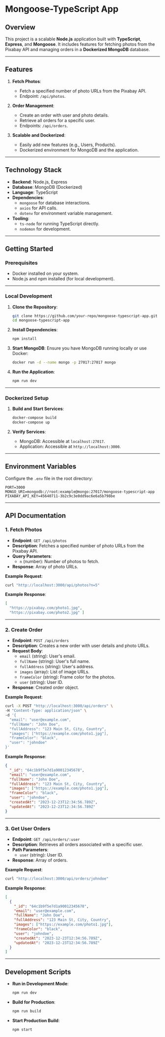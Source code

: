 # **Mongoose-TypeScript App**

## Overview
This project is a scalable **Node.js** application built with **TypeScript**, **Express**, and **Mongoose**. It includes features for fetching photos from the Pixabay API and managing orders in a **Dockerized MongoDB** database.

 ---

## Features

1. **Fetch Photos**:
    - Fetch a specified number of photo URLs from the Pixabay API.
    - Endpoint: `/api/photos`.

2. **Order Management**:
    - Create an order with user and photo details.
    - Retrieve all orders for a specific user.
    - Endpoints: `/api/orders`.

3. **Scalable and Dockerized**:
    - Easily add new features (e.g., Users, Products).
    - Dockerized environment for MongoDB and the application.

 ---

## Technology Stack

- **Backend**: Node.js, Express
- **Database**: MongoDB (Dockerized)
- **Language**: TypeScript
- **Dependencies**:
    - `mongoose` for database interactions.
    - `axios` for API calls.
    - `dotenv` for environment variable management.
- **Tooling**:
    - `ts-node` for running TypeScript directly.
    - `nodemon` for development.

 ---

## Getting Started

### Prerequisites

- Docker installed on your system.
- Node.js and npm installed (for local development).

 ---

### Local Development

1. **Clone the Repository**:
   ```bash
   git clone https://github.com/your-repo/mongoose-typescript-app.git
   cd mongoose-typescript-app
   ```

2. **Install Dependencies**:
   ```bash
   npm install
   ```

3. **Start MongoDB**:
   Ensure you have MongoDB running locally or use Docker:
   ```bash
   docker run -d --name mongo -p 27017:27017 mongo
   ```

4. **Run the Application**:
   ```bash
   npm run dev
   ```

 ---

### Dockerized Setup

1. **Build and Start Services**:
   ```bash
   docker-compose build
   docker-compose up
   ```

2. **Verify Services**:
    - MongoDB: Accessible at `localhost:27017`.
    - Application: Accessible at `http://localhost:3000`.

 ---

## Environment Variables

Configure the `.env` file in the root directory:

 ```dotenv
 PORT=3000
 MONGO_URI=mongodb://root:example@mongo:27017/mongoose-typescript-app
 PIXABAY_API_KEY=45640711-3b2c9c3e0dd9ac6e6a5b798be
 ```

 ---

## API Documentation

### 1. **Fetch Photos**

- **Endpoint**: `GET /api/photos`
- **Description**: Fetches a specified number of photo URLs from the Pixabay API.
- **Query Parameters**:
    - `n` (number): Number of photos to fetch.
- **Response**: Array of photo URLs.

**Example Request**:
 ```bash
 curl "http://localhost:3000/api/photos?n=5"
 ```

**Example Response**:
 ```json
 [
   "https://pixabay.com/photo1.jpg",
   "https://pixabay.com/photo2.jpg" ]
 ```

 ---

### 2. **Create Order**

- **Endpoint**: `POST /api/orders`
- **Description**: Creates a new order with user details and photo URLs.
- **Request Body**:
    - `email` (string): User's email.
    - `fullName` (string): User's full name.
    - `fullAddress` (string): User's address.
    - `images` (array): List of image URLs.
    - `frameColor` (string): Frame color for the photos.
    - `user` (string): User ID.
- **Response**: Created order object.

**Example Request**:
 ```bash
 curl -X POST "http://localhost:3000/api/orders" \
 -H "Content-Type: application/json" \
 -d '{
   "email": "user@example.com",
   "fullName": "John Doe",
   "fullAddress": "123 Main St, City, Country",
   "images": ["https://example.com/photo1.jpg"],
   "frameColor": "black",
   "user": "johndoe"
 }'
 ```

**Example Response**:
 ```json
 {
   "_id": "64c1b9f5e7d1a90012345678",
   "email": "user@example.com",
   "fullName": "John Doe",
   "fullAddress": "123 Main St, City, Country",
   "images": ["https://example.com/photo1.jpg"],
   "frameColor": "black",
   "user": "johndoe",
   "createdAt": "2023-12-23T12:34:56.789Z",
   "updatedAt": "2023-12-23T12:34:56.789Z"
 }
 ```

 ---

### 3. **Get User Orders**

- **Endpoint**: `GET /api/orders/:user`
- **Description**: Retrieves all orders associated with a specific user.
- **Path Parameters**:
    - `user` (string): User ID.
- **Response**: Array of orders.

**Example Request**:
 ```bash
 curl "http://localhost:3000/api/orders/johndoe"
 ```

**Example Response**:
 ```json
 [
   {
     "_id": "64c1b9f5e7d1a90012345678",
     "email": "user@example.com",
     "fullName": "John Doe",
     "fullAddress": "123 Main St, City, Country",
     "images": ["https://example.com/photo1.jpg"],
     "frameColor": "black",
     "user": "johndoe",
     "createdAt": "2023-12-23T12:34:56.789Z",
     "updatedAt": "2023-12-23T12:34:56.789Z"
   }
 ]
 ```

 ---

## Development Scripts

- **Run in Development Mode**:
  ```bash
  npm run dev
  ```
- **Build for Production**:
  ```bash
  npm run build
  ```
- **Start Production Build**:
  ```bash
  npm start
  ```

